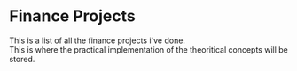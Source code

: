 # Finance Projects
This is a list of all the finance projects i've done.  
This is where the practical implementation of the theoritical concepts will be stored.
